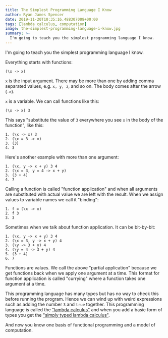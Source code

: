 ```yaml
---
title: The Simplest Programming Language I Know
author: Ryan James Spencer
date: 2019-11-20T10:35:16.488307008+00:00
tags: [lambda calculus, computation]
image: the-simplest-programming-language-i-know.jpg
summary: >-
  I'm going to teach you the simplest programming language I know.
---
```


I'm going to teach you the simplest programming language I know.

Everything starts with functions:

```
(\x -> x)
```

`x` is the input argument. There may be more than one by adding comma separated
values, e.g. `x, y, z`, and so on. The body comes after the arrow (`->`).

`x` is a variable. We can call functions like this:

```
(\x -> x) 3
```

This says "substitute the value of `3` everywhere you see `x` in the body of the
function", like this:

```
1. (\x -> x) 3
2. (\x = 3 -> x)
3. (3)
4. 3
```

Here's another example with more than one argument:

```
1. (\x, y -> x + y) 3 4
2. (\x = 3, y = 4 -> x + y)
3. (3 + 4)
4. 7
```

Calling a function is called "function application" and when all arguments are
substituted with actual value we are left with the result. When we assign values
to variable names we call it "binding":

```
1. f = (\x -> x)
2. f 3
3. 3
```

Sometimes when we talk about function application. It can be bit-by-bit:

```
1. (\x, y -> x + y) 3 4
2. (\x = 3, y -> x + y) 4
3. (\y -> 3 + y) 4
4. (\y = 4 -> 3 + y) 4
5. (3 + 4)
6. 7
```

Functions are values. We call the above "partial application" because we get
functions back when we apply one argument at a time. This format for function
application is called "currying" where a function takes one argument at a time.

This programming language has many types but has no way to check this before
running the program. Hence we can wind up with weird expressions such as adding
the number `3` and `true` together. This programming language is called the
["lambda calculus"](https://en.wikipedia.org/wiki/Lambda_calculus) and when you
add a basic form of types you get the ["simply typed lambda
calculus"](https://en.wikipedia.org/wiki/Simply_typed_lambda_calculus).

And now you know one basis of functional programming and a model of computation.
